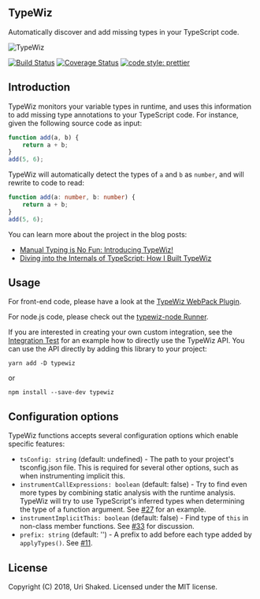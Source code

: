 ## TypeWiz
Automatically discover and add missing types in your TypeScript code.

<img src="https://github.com/urish/typewiz/blob/master/assets/typewiz.png?raw=true" alt="TypeWiz"/>

[![Build Status](https://travis-ci.org/urish/typewiz.png?branch=master)](https://travis-ci.org/urish/typewiz)
[![Coverage Status](https://coveralls.io/repos/github/urish/typewiz/badge.svg?branch=master)](https://coveralls.io/github/urish/typewiz?branch=master)
[![code style: prettier](https://img.shields.io/badge/code_style-prettier-ff69b4.svg?style=flat-square)](https://github.com/prettier/prettier)

## Introduction

TypeWiz monitors your variable types in runtime, and uses this information to add missing type annotations to your
TypeScript code. For instance, given the following source code as input:

```typescript
function add(a, b) {
    return a + b;
}
add(5, 6);
```

TypeWiz will automatically detect the types of `a` and `b` as `number`, and will rewrite to code to read:

```typescript
function add(a: number, b: number) {
    return a + b;
}
add(5, 6);
```

You can learn more about the project in the blog posts:

* [Manual Typing is No Fun: Introducing TypeWiz!](https://medium.com/@urish/manual-typing-is-no-fun-introducing-typewiz-58e3e8813f4c)
* [Diving into the Internals of TypeScript: How I Built TypeWiz](https://medium.com/@urish/diving-into-the-internals-of-typescript-how-i-built-typewiz-d273bbef3565)

## Usage

For front-end code, please have a look at the [TypeWiz WebPack Plugin](packages/typewiz-webpack/README.md).

For node.js code, please check out the [typewiz-node Runner](packages/typewiz-node/README.md).

If you are interested in creating your own custom integration, see the [Integration Test](src/integration.spec.ts) 
for an example how to directly use the TypeWiz API. You can use the API directly by adding this library to your project:

    yarn add -D typewiz

or

    npm install --save-dev typewiz

## Configuration options

TypeWiz functions accepts several configuration options which enable specific features:

* `tsConfig: string` (default: undefined) - The path to your project's tsconfig.json file. 
    This is required for several other options, such as when instrumenting implicit this.
* `instrumentCallExpressions: boolean` (default: false) - Try to find even more types by combining static analysis with
    the runtime analysis. TypeWiz will try to use TypeScript's inferred types when determining the type of a function argument. See [#27](https://github.com/urish/typewiz/pull/27) for an example.
* `instrumentImplicitThis: boolean` (default: false) - Find type of `this` in non-class member functions. See [#33](https://github.com/urish/typewiz/issues/33) for discussion.
* `prefix: string` (default: '') - A prefix to add before each type added by `applyTypes()`. See [#11](https://github.com/urish/typewiz/issues/11).

## License

Copyright (C) 2018, Uri Shaked. Licensed under the MIT license.
